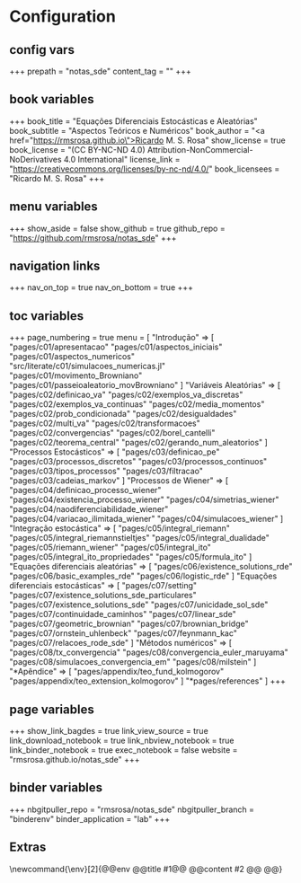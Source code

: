 # Configuration

## config vars
+++
prepath = "notas_sde"
content_tag = ""
+++

## book variables
+++
book_title = "Equações Diferenciais Estocásticas e Aleatórias"
book_subtitle = "Aspectos Teóricos e Numéricos"
book_author = "<a href=\"https://rmsrosa.github.io\">Ricardo M. S. Rosa</a>"
show_license = true
book_license = "(CC BY-NC-ND 4.0) Attribution-NonCommercial-NoDerivatives 4.0 International"
license_link = "https://creativecommons.org/licenses/by-nc-nd/4.0/"
book_licensees = "Ricardo M. S. Rosa"
+++

## menu variables
+++
show_aside = false
show_github = true
github_repo = "https://github.com/rmsrosa/notas_sde"
+++

## navigation links
+++
nav_on_top = true
nav_on_bottom = true
+++

## toc variables
+++
page_numbering = true
menu = [
    "Introdução" => [
        "pages/c01/apresentacao"
        "pages/c01/aspectos_iniciais"
        "pages/c01/aspectos_numericos"
        "src/literate/c01/simulacoes_numericas.jl"
        "pages/c01/movimento_Browniano"
        "pages/c01/passeioaleatorio_movBrowniano"
    ]
    "Variáveis Aleatórias" => [
        "pages/c02/definicao_va"
        "pages/c02/exemplos_va_discretas"
        "pages/c02/exemplos_va_continuas"
        "pages/c02/media_momentos"
        "pages/c02/prob_condicionada"
        "pages/c02/desigualdades"
        "pages/c02/multi_va"
        "pages/c02/transformacoes"
        "pages/c02/convergencias"
        "pages/c02/borel_cantelli"
        "pages/c02/teorema_central"
        "pages/c02/gerando_num_aleatorios"
    ]
    "Processos Estocásticos" => [
        "pages/c03/definicao_pe"
        "pages/c03/processos_discretos"
        "pages/c03/processos_continuos"
        "pages/c03/tipos_processos"
        "pages/c03/filtracao"
        "pages/c03/cadeias_markov"
    ]
    "Processos de Wiener" => [
        "pages/c04/definicao_processo_wiener"
        "pages/c04/existencia_processo_wiener"
        "pages/c04/simetrias_wiener"
        "pages/c04/naodiferenciabilidade_wiener"
        "pages/c04/variacao_ilimitada_wiener"
        "pages/c04/simulacoes_wiener"
    ]
    "Integração estocástica" => [
        "pages/c05/integral_riemann"
        "pages/c05/integral_riemannstieltjes"
        "pages/c05/integral_dualidade"
        "pages/c05/riemann_wiener"
        "pages/c05/integral_ito"
        "pages/c05/integral_ito_propriedades"
        "pages/c05/formula_ito"
    ]
    "Equações diferenciais aleatórias" => [
        "pages/c06/existence_solutions_rde"
        "pages/c06/basic_examples_rde"
        "pages/c06/logistic_rde"
    ]
    "Equações diferenciais estocásticas" => [
        "pages/c07/setting"
        "pages/c07/existence_solutions_sde_particulares"
        "pages/c07/existence_solutions_sde"
        "pages/c07/unicidade_sol_sde"
        "pages/c07/continuidade_caminhos"
        "pages/c07/linear_sde"
        "pages/c07/geometric_brownian"
        "pages/c07/brownian_bridge"
        "pages/c07/ornstein_uhlenbeck"
        "pages/c07/feynmann_kac"
        "pages/c07/relacoes_rode_sde"
    ]
    "Métodos numéricos" => [
        "pages/c08/tx_convergencia"
        "pages/c08/convergencia_euler_maruyama"
        "pages/c08/simulacoes_convergencia_em"
        "pages/c08/milstein"
    ]
    "*Apêndice" => [
        "pages/appendix/teo_fund_kolmogorov"
        "pages/appendix/teo_extension_kolmogorov"
    ]
    "*pages/references"
]
+++

## page variables
+++
show_link_bagdes = true
link_view_source = true
link_download_notebook = true
link_nbview_notebook = true
link_binder_notebook = true
exec_notebook = false
website = "rmsrosa.github.io/notas_sde"
+++

## binder variables
+++
nbgitpuller_repo = "rmsrosa/notas_sde"
nbgitpuller_branch = "binderenv"
binder_application = "lab" 
+++

## Extras

\newcommand{\env}[2]{@@env @@title #1@@ @@content #2 @@ @@}
